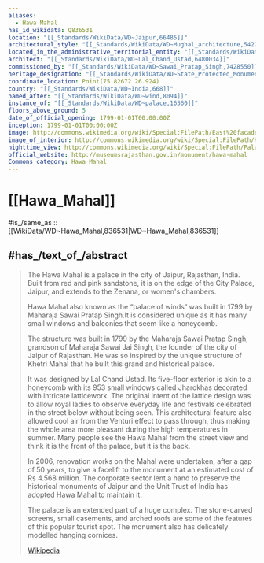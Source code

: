 ```yaml
---
aliases:
  - Hawa Mahal
has_id_wikidata: Q836531
location: "[[_Standards/WikiData/WD~Jaipur,66485]]"
architectural_style: "[[_Standards/WikiData/WD~Mughal_architecture,542261]]"
located_in_the_administrative_territorial_entity: "[[_Standards/WikiData/WD~Jaipur_district,1134781]]"
architect: "[[_Standards/WikiData/WD~Lal_Chand_Ustad,6480034]]"
commissioned_by: "[[_Standards/WikiData/WD~Sawai_Pratap_Singh,7428550]]"
heritage_designation: "[[_Standards/WikiData/WD~State_Protected_Monument,17047640]]"
coordinate_location: Point(75.82672 26.924)
country: "[[_Standards/WikiData/WD~India,668]]"
named_after: "[[_Standards/WikiData/WD~wind,8094]]"
instance_of: "[[_Standards/WikiData/WD~palace,16560]]"
floors_above_ground: 5
date_of_official_opening: 1799-01-01T00:00:00Z
inception: 1799-01-01T00:00:00Z
image: http://commons.wikimedia.org/wiki/Special:FilePath/East%20facade%20Hawa%20Mahal%20Jaipur%20from%20ground%20level%20%28July%202022%29%20-%20img%2001.jpg
image_of_interior: http://commons.wikimedia.org/wiki/Special:FilePath/Hawa%20Mahal%20%28Windows%29.jpg
nighttime_view: http://commons.wikimedia.org/wiki/Special:FilePath/Palace%20of%20Wind%20-%20Hawa%20Mahal%20-%20Jaipur.jpg
official_website: http://museumsrajasthan.gov.in/monument/hawa-mahal
Commons_category: Hawa Mahal
---
```


# [[Hawa_Mahal]] 

#is_/same_as :: [[WikiData/WD~Hawa_Mahal,836531|WD~Hawa_Mahal,836531]] 

## #has_/text_of_/abstract 

> The Hawa Mahal is a palace in the city of Jaipur, Rajasthan, India. 
> Built from red and pink sandstone, it is on the edge of the City Palace, Jaipur, 
> and extends to the Zenana, or women's chambers.
>
> Hawa Mahal also  known as the “palace of winds“ was built in 1799 by  Maharaja Sawai Pratap Singh.It is considered unique as it has many small windows and balconies that seem like a honeycomb. 
>
> The structure was built in 1799 by the Maharaja Sawai Pratap Singh, grandson of Maharaja Sawai Jai Singh, the founder of the city of  Jaipur of Rajasthan. He was so inspired by the unique structure of Khetri Mahal that he built this grand and historical palace. 
>
> It was designed by Lal Chand Ustad. Its five-floor exterior is akin to a honeycomb with its 953 small windows called Jharokhas decorated with intricate latticework.  The original intent of the lattice design was to allow royal ladies to observe everyday life and festivals celebrated in the street below without being seen.  This architectural feature also allowed cool air from the Venturi effect to pass through, thus making the whole area more pleasant during the high temperatures in summer.  Many people see the Hawa Mahal from the street view and think it is the front of the palace, but it is the back.
>
> In 2006, renovation works on the Mahal were undertaken, after a gap of 50 years, to give a facelift to the monument at an estimated cost of Rs 4.568  million.  The corporate sector lent a hand to preserve the historical monuments of Jaipur and the Unit Trust of India has adopted Hawa Mahal to maintain it.
>
> The palace is an extended part of a huge complex.  The stone-carved screens, small casements, and arched roofs are some of the features of this popular tourist spot.  The monument also has delicately modelled hanging cornices.
>
> [Wikipedia](https://en.wikipedia.org/wiki/Hawa%20Mahal) 

